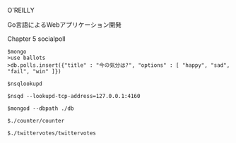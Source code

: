 O'REILLY 

Go言語によるWebアプリケーション開発

Chapter 5 socialpoll


```
$mongo
>use ballots
>db.polls.insert({"title" : "今の気分は?", "options" : [ "happy", "sad", "fail", "win" ]})
```

```
$nsqlookupd
```

```
$nsqd --lookupd-tcp-address=127.0.0.1:4160
```

```
$mongod --dbpath ./db
```

```
$./counter/counter
```

```
$./twittervotes/twittervotes
```
